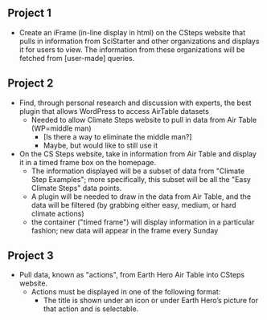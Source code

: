
## Project 1
* Create an iFrame (in-line display in html) on the CSteps website that pulls in information from SciStarter and other organizations and displays it for users to view. The information from these organizations will be fetched from [user-made] queries.

## Project 2
* Find, through personal research and discussion with experts, the best plugin that allows WordPress to access AirTable datasets
	* Needed to allow Climate Steps website to pull in data from Air Table (WP=middle man)
		* [Is there a way to eliminate the middle man?]
		* Maybe, but would like to still use it
* On the CS Steps website, take in information from Air Table and display it in a timed frame box on the homepage.
	* The information displayed will be a subset of data from "Climate Step Examples"; more specifically, this subset will be all the "Easy Climate Steps" data points.
	* A plugin will be needed to draw in the data from Air Table, and the data will be filtered (by grabbing either easy, medium, or hard climate actions)
	* the container ("timed frame") will display information in a particular fashion; new data will appear in the frame every Sunday

## Project 3
* Pull data, known as "actions", from Earth Hero Air Table into CSteps website.
	* Actions must be displayed in one of the following format:
		* The title is shown under an icon or under Earth Hero’s picture for that action and is selectable.



